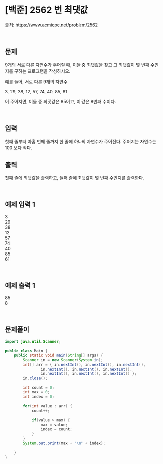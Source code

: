 # [백준] 2562 번 최댓값

출처: https://www.acmicpc.net/problem/2562

</br>

## 문제
9개의 서로 다른 자연수가 주어질 때, 이들 중 최댓값을 찾고 그 최댓값이 몇 번째 수인지를 구하는 프로그램을 작성하시오.

예를 들어, 서로 다른 9개의 자연수

3, 29, 38, 12, 57, 74, 40, 85, 61

이 주어지면, 이들 중 최댓값은 85이고, 이 값은 8번째 수이다.

</br>

## 입력
첫째 줄부터 아홉 번째 줄까지 한 줄에 하나의 자연수가 주어진다. 주어지는 자연수는 100 보다 작다.
</br>

## 출력
첫째 줄에 최댓값을 출력하고, 둘째 줄에 최댓값이 몇 번째 수인지를 출력한다.



</br>


## 예제 입력 1
3</br>
29</br>
38</br>
12</br>
57</br>
74</br>
40</br>
85</br>
61

</br>

## 예제 출력 1
85</br>
8



</br>



## 문제풀이

```java
import java.util.Scanner;
 
public class Main {
	public static void main(String[] args) {
		Scanner in = new Scanner(System.in);
		int[] arr = { in.nextInt(), in.nextInt(), in.nextInt(),
				in.nextInt(), in.nextInt(), in.nextInt(),
				in.nextInt(), in.nextInt(), in.nextInt() };
		in.close();
		
		int count = 0;
		int max = 0;
		int index = 0;
        
		for(int value : arr) {
			count++;
            
			if(value > max) {
				max = value;
				index = count;
			}
		}
		System.out.print(max + "\n" + index);
		
	}
}

```
